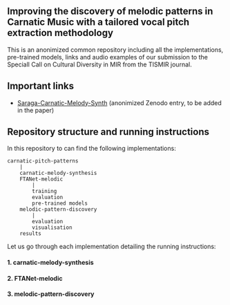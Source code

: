 ## Improving the discovery of melodic patterns in Carnatic Music with a tailored vocal pitch extraction methodology
This is an anonimized common repository including all the implementations, pre-trained models, links and audio examples of our submission to the Speciall Call on Cultural Diversity in MIR from the TISMIR journal. 

## Important links
* [Saraga-Carnatic-Melody-Synth](https://zenodo.org/record/5553925) (anonimized Zenodo entry, to be added in the paper)

## Repository structure and running instructions
In this repository to can find the following implementations:
```
carnatic-pitch-patterns
    |
    carnatic-melody-synthesis
    FTANet-melodic
        |
        training
        evaluation
        pre-trained models
    melodic-pattern-discovery
        |
        evaluation
        visualisation
    results
```

Let us go through each implementation detailing the running instructions:
#### 1. carnatic-melody-synthesis
#### 2. FTANet-melodic
#### 3. melodic-pattern-discovery
